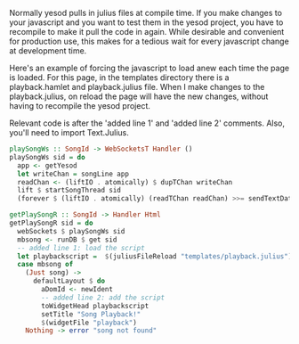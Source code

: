 Normally yesod pulls in julius files at compile time.  If you make changes to your javascript and you want to test them in the yesod project, you have to recompile to make it pull the code in again.  While desirable and convenient for production use, this makes for a tedious wait for every javascript change at development time.  

Here's an example of forcing the javascript to load anew each time the page is loaded.  For this page, in the templates directory there is a playback.hamlet and playback.julius file.  When I make changes to the playback.julius, on reload the page will have the new changes, without having to recompile the yesod project.  

Relevant code is after the 'added line 1' and 'added line 2' comments.  Also, you'll need to import Text.Julius.  

```haskell
playSongWs :: SongId -> WebSocketsT Handler ()
playSongWs sid = do
  app <- getYesod
  let writeChan = songLine app
  readChan <- (liftIO . atomically) $ dupTChan writeChan
  lift $ startSongThread sid
  (forever $ (liftIO . atomically) (readTChan readChan) >>= sendTextData)

getPlaySongR :: SongId -> Handler Html
getPlaySongR sid = do
  webSockets $ playSongWs sid
  mbsong <- runDB $ get sid
  -- added line 1: load the script
  let playbackscript =  $(juliusFileReload "templates/playback.julius")
  case mbsong of
    (Just song) ->
      defaultLayout $ do
        aDomId <- newIdent
        -- added line 2: add the script 
        toWidgetHead playbackscript
        setTitle "Song Playback!"
        $(widgetFile "playback")
    Nothing -> error "song not found"
```
